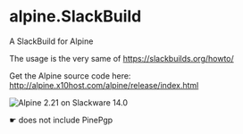 # alpine.SlackBuild
A SlackBuild for Alpine

The usage is the very same of https://slackbuilds.org/howto/

Get the Alpine source code here: http://alpine.x10host.com/alpine/release/index.html

![Alpine 2.21 on Slackware 14.0](https://i.postimg.cc/kXL0rBxb/alpine-slackware14.png "Alpine 2.21 on Slackware 14.0")

☛ does not include PinePgp
